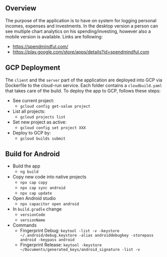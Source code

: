## Overview
The purpose of the application is to have on system for logging personal incomes, expenses and investments. In the desktop version a person can see multiple chart analytics on his spending/investing, however also a mobile version is available. Links are following:
- https://spendmindful.com/
- https://play.google.com/store/apps/details?id=spendmindful.com 

## GCP Deployment
The `client` and the `server` part of the application are deployed into GCP via Dockerfile to the cloud-run service. 
Each folder contains a `cloudbuild.yaml` that takes care of the build.
To deploy the app to GCP, follows these steps:
- See current project:
  - `gcloud config get-value project`
- List all projects:
  - `gcloud projects list`
- Set new project as active:
  - `gcloud config set project XXX`
- Deploy to GCP by:
  - `gcloud builds submit`

## Build for Android 
- Build the app 
  - `ng build`
- Copy new code into native projects
  - `npx cap copy`
  - `npx cap sync android`
  - `npx cap update`
- Open Android studio
  - `npx capacitor open android`
- In `build.gradle` change
  - `versionCode`
  - `versionName`
- Commands
  - Fingerprint Debug: `keytool -list -v -keystore ~/.android/debug.keystore -alias androiddebugkey -storepass android -keypass android`
  - Fingerprint Release: `keytool -keystore ~/Documents/generated_keys/android_signature -list -v`